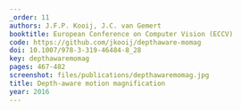 ```yaml
---
_order: 11
authors: J.F.P. Kooij, J.C. van Gemert
booktitle: European Conference on Computer Vision (ECCV)
code: https://github.com/jkooij/depthaware-momag
doi: 10.1007/978-3-319-46484-8_28
key: depthawaremomag
pages: 467-482
screenshot: files/publications/depthawaremomag.jpg
title: Depth-aware motion magnification
year: 2016
---
```


